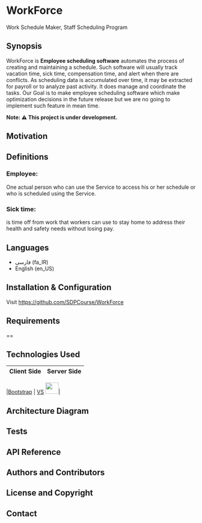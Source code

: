 # WorkForce

Work Schedule Maker, Staff Scheduling Program

## Synopsis
WorkForce is <b>Employee scheduling software</b> automates the process of creating and maintaining a schedule. Such software will usually track vacation time, sick time, compensation time, and alert when there are conflicts. As scheduling data is accumulated over time, it may be extracted for payroll or to analyze past activity. It does manage and coordinate the tasks. 
Our Goal is to make employee scheduling software which make optimization decisions in the future release but we are no going to implement such feature in mean time.

**Note: :warning: This project is under development.**

## Motivation
## Definitions

### Employee:
One actual person who can use the Service to access his or her schedule or who is scheduled using the Service. 

### Sick time:
is time off from work that workers can use to stay home to address their health and safety needs without losing pay.

## Languages
* فارسی (fa_IR)
* English (en_US)

## Installation & Configuration
 Visit https://github.com/SDPCourse/WorkForce
 
## Requirements 
==
## Technologies Used

| Client Side | Server Side |
|:-------------------:|:-------------------:|


|[Bootstrap](https://avatars2.githubusercontent.com/u/2918581?s=25) | [VS](http://www.vagrantup.com/) <img src="http://nickmeldrum.com/media/visual-studio-2010-logo.png" height="30" width="35"/>|

## Architecture Diagram
## Tests
## API Reference
## Authors and Contributors
## License and Copyright
## Contact






 
 


